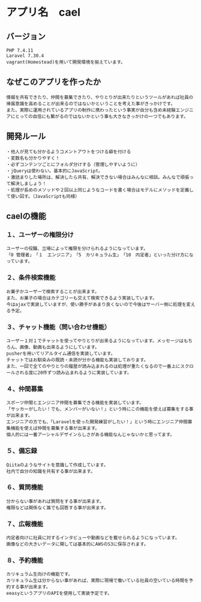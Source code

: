#  アプリ名　cael

## バージョン
    PHP 7.4.11
    Laravel 7.30.4
    vagrant(Homestead)を用いて開発環境を揃えています。
    
## なぜこのアプリを作ったか
    情報を共有できたり、仲間を募集できたり、やりとりが出来たりというツールがあれば社員の帰属意識を高めることが出来るのではないかということを考えた事がきっかけです。
    また、実際に運用されているアプリの制作に携わったという事実が自分も含め未経験エンジニアにとっての自信にも繋がるのではないかという事も大きなきっかけの一つでもあります。
    
## 開発ルール
    ・他人が見ても分かるようコメントアウトをつける癖を付ける
    ・変数名も分かりやすく！
    ・必ずコンテンツごとにフォルダ分けする（管理しやすいように）
    ・jQueryは使わない。基本的にJavaScript。
    ・激詰まりした場所は、解決したら共有、解決できない場合はみんなに相談。みんなで頑張って解決しましょう！
    ・処理が長めのメソッドや２回以上同じようなコードを書く場合はモデルにメソッドを定義して使い回す。（JavaScriptも同様）
    
## caelの機能
###   １、ユーザーの権限分け
    ユーザーの役職、立場によって権限を分けられるようになっています。
    「0 管理者」　「１　エンジニア」　「5　カリキュラム生」　「10　内定者」といった分け方になっています。

###   ２、条件検索機能
    お菓子かユーザーで検索することが出来ます。
    また、お菓子の場合はカテゴリーも交えて検索できるよう実装しています。
    今はajaxで実装していますが、使い勝手があまり良くないので今後はサーバー側に処理を変える予定。
    
###   ３、チャット機能（問い合わせ機能）
    ユーザー１対１でチャットを使ってやりとりが出来るようになっています。メッセージはもちろん、画像、動画も出来るようにしています。
    pusherを用いてリアルタイム通信を実装しています。
    チャットではお馴染みの既読・未読が分かる機能も実装しております。
    また、一回で全てのやりとりの履歴が読み込まれるのは処理が重たくなるので一番上にスクロールされる度に20件ずつ読み込まれるように実装しています。
    
###   ４、仲間募集
    スポーツ仲間とエンジニア仲間を募集できる機能を実装しています。
    「サッカーがしたい！でも、メンバーがいない！」という時にこの機能を使えば募集をする事が出来ます。
    エンジニアの方でも、「Laravelを使った開発練習がしたい！」という時にエンジニア仲間募集機能を使えば仲間を募集する事が出来ます。
    個人的には一番アーシャルデザインらしさがある機能なんじゃないかと思ってます。
    
###   ５、備忘録
    Qiitaのようなサイトを意識して作成しています。
    社内で自分の知識を共有する事が出来ます。
    
###   ６、質問機能
    分からない事があれば質問をする事が出来ます。
    権限などは関係なく誰でも回答する事が出来ます。
    
###   ７、広報機能
    内定者向けに社員に対するインタビューや動画などを載せられるようになっています。
    画像などの大きいデータに関しては基本的にAWSのS3に保存されます。
    
###   ８、予約機能
    カリキュラム生向けの機能です。
    カリキュラム生は分からない事があれば、実際に現場で働いている社員の空いている時間を予約する事が出来ます。
    eeasyというアプリのAPIを使用して実装予定です。
    
    

